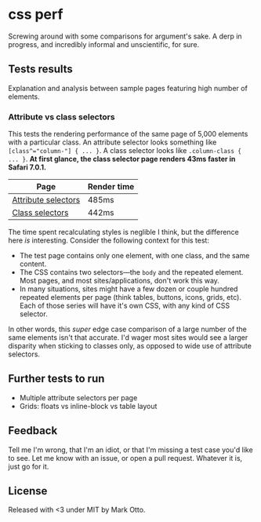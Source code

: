# css perf

Screwing around with some comparisons for argument's sake. A derp in progress, and incredibly informal and unscientific, for sure.

## Tests results

Explanation and analysis between sample pages featuring high number of elements.

### Attribute vs class selectors

This tests the rendering performance of the same page of 5,000 elements with a particular class. An attribute selector looks something like `[class^="column-"] { ... }`. A class selector looks like `.column-class { ... }`. **At first glance, the class selector page renders 43ms faster in Safari 7.0.1.**

| Page                                                            | Render time |
|-----------------------------------------------------------------|-------------|
| [Attribute selectors](http://mdo.github.io/attribute-selectors/)| 485ms       |
| [Class selectors](http://mdo.github.io/class-selectors/)        | 442ms       |

The time spent recalculating styles is neglible I think, but the difference here *is* interesting. Consider the following context for this test:

- The test page contains only one element, with one class, and the same content.
- The CSS contains two selectors—the `body` and the repeated element. Most pages, and most sites/applications, don't work this way.
- In many situations, sites might have a few dozen or couple hundred repeated elements per page (think tables, buttons, icons, grids, etc). Each of those series will have it's own CSS, with any kind of CSS selector.

In other words, this *super* edge case comparison of a large number of the same elements isn't that accurate. I'd wager most sites would see a larger disparity when sticking to classes only, as opposed to wide use of attribute selectors.

## Further tests to run

- Multiple attribute selectors per page
- Grids: floats vs inline-block vs table layout

## Feedback

Tell me I'm wrong, that I'm an idiot, or that I'm missing a test case you'd like to see. Let me know with an issue, or open a pull request. Whatever it is, just go for it.

## License

Released with <3 under MIT by Mark Otto.
